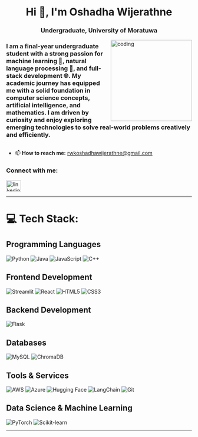 <!--
## Hi there 👋


*OshadhaWijerathne/OshadhaWijerathne* is a ✨ special ✨ repository because its README.md (this file) appears on your GitHub profile.

Here are some ideas to get you started:

- 🔭 I’m currently working on ...
- 🌱 I’m currently learning ...
- 👯 I’m looking to collaborate on ...
- 🤔 I’m looking for help with ...
- 💬 Ask me about ...
- 📫 How to reach me: ...
- 😄 Pronouns: ...
- ⚡ Fun fact: ...
-->

<h1 align="center">Hi 👋, I'm Oshadha Wijerathne</h1>
<h3 align="center">Undergraduate, University of Moratuwa</h3>
<img align="right" alt="coding" width="220" height="220" src="https://cdn.dribbble.com/users/1162077/screenshots/3848914/programmer.gif">

<h3 align="left">I am a final-year undergraduate student with a
strong passion for machine learning 🧠, natural language processing 📜, and full-stack development 🌐. My academic journey has equipped me with a solid foundation in computer science concepts, artificial intelligence, and mathematics. I am driven by curiosity and enjoy exploring emerging technologies to solve real-world problems creatively and efficiently.</h3>

<p align="left"> <a href="https://twitter.com/" target="blank"><img src="https://img.shields.io/twitter/follow/?logo=twitter&style=for-the-badge" alt="" /></a> </p>

- 📫 **How to reach me:** rwkoshadhawijerathne@gmail.com  

<h3 align="left">Connect with me:</h3>
<p align="left">
<a href="https://linkedin.com/in/oshadha-wijerathne-9ba232311/" target="blank"><img align="center" src="https://raw.githubusercontent.com/rahuldkjain/github-profile-readme-generator/master/src/images/icons/Social/linked-in-alt.svg" alt="linkedin" height="30" width="40" /></a>
</p>

---

# 💻 Tech Stack:

## Programming Languages
![Python](https://img.shields.io/badge/python-3670A0?style=for-the-badge&logo=python&logoColor=ffdd54) 
![Java](https://img.shields.io/badge/java-%23ED8B00.svg?style=for-the-badge&logo=openjdk&logoColor=white) 
![JavaScript](https://img.shields.io/badge/javascript-%23323330.svg?style=for-the-badge&logo=javascript&logoColor=%23F7DF1E) 
![C++](https://img.shields.io/badge/c++-%2300599C.svg?style=for-the-badge&logo=c%2B%2B&logoColor=white) 

## Frontend Development
![Streamlit](https://img.shields.io/badge/streamlit-%23FF4B4B.svg?style=for-the-badge&logo=streamlit&logoColor=white)
![React](https://img.shields.io/badge/react-%2320232a.svg?style=for-the-badge&logo=react&logoColor=%2361DAFB) 
![HTML5](https://img.shields.io/badge/html5-%23E34F26.svg?style=for-the-badge&logo=html5&logoColor=white) 
![CSS3](https://img.shields.io/badge/css3-%231572B6.svg?style=for-the-badge&logo=css3&logoColor=white)

## Backend Development
![Flask](https://img.shields.io/badge/flask-%23000.svg?style=for-the-badge&logo=flask&logoColor=white) 

## Databases
![MySQL](https://img.shields.io/badge/mysql-%2300f.svg?style=for-the-badge&logo=mysql&logoColor=white) 
![ChromaDB](https://img.shields.io/badge/ChromaDB-brightgreen?style=for-the-badge)

## Tools & Services
![AWS](https://img.shields.io/badge/AWS-%23FF9900.svg?style=for-the-badge&logo=amazon-aws&logoColor=white) 
![Azure](https://img.shields.io/badge/Azure-%230072C6.svg?style=for-the-badge&logo=microsoft-azure&logoColor=white) 
![Hugging Face](https://img.shields.io/badge/HuggingFace-%23FFCC33.svg?style=for-the-badge&logo=huggingface&logoColor=black) 
![LangChain](https://img.shields.io/badge/LangChain-%230098FF.svg?style=for-the-badge&logo=langchain&logoColor=white) 
![Git](https://img.shields.io/badge/git-%23F05033.svg?style=for-the-badge&logo=git&logoColor=white)

## Data Science & Machine Learning
![PyTorch](https://img.shields.io/badge/PyTorch-%23EE4C2C.svg?style=for-the-badge&logo=PyTorch&logoColor=white) 
![Scikit-learn](https://img.shields.io/badge/scikit--learn-%23F7931E.svg?style=for-the-badge&logo=scikit-learn&logoColor=white)

---
